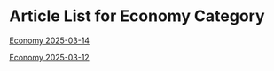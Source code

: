 # Article List for Economy Category

[Economy 2025-03-14](he_economy_2025-03-14.md)

[Economy 2025-03-12](he_economy_2025-03-12.md)


